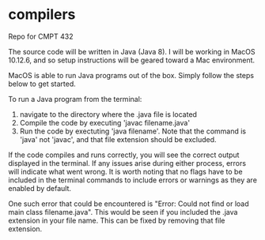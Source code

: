 # compilers
Repo for CMPT 432

The source code will be written in Java (Java 8). 
I will be working in MacOS 10.12.6, and so setup instructions will be geared toward a Mac environment.

MacOS is able to run Java programs out of the box. Simply follow the steps below to get started.

To run a Java program from the terminal:
  1. navigate to the directory where the .java file is located
  2. Compile the code by executing 'javac filename.java'
  3. Run the code by exectuting 'java filename'. Note that the command is 'java' not 'javac', and that file extension should be excluded.
  
If the code compiles and runs correctly, you will see the correct output displayed in the terminal. If any issues arise during either process, errors will indicate what went wrong. It is worth noting that no flags have to be included in the terminal commands to include errors or warnings as they are enabled by default.

One such error that could be encountered is "Error: Could not find or load main class filename.java". This would be seen if you included the .java extension in your file name. This can be fixed by removing that file extension.
